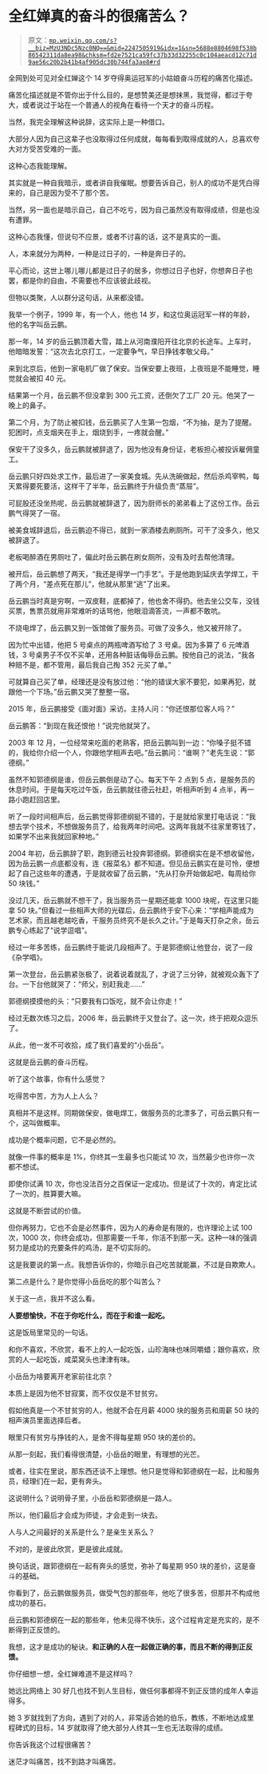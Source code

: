 # 全红婵真的奋斗的很痛苦么？

> 原文：[`mp.weixin.qq.com/s?__biz=MzU3NDc5Nzc0NQ==&mid=2247505919&idx=1&sn=5688e8804698f538b86542311da8ea98&chksm=fd2e7521ca59fc37b33d32255c0c104aeacd12c71d9ae56c20b2b41b4af905dc30b744fa3ae8#rd`](http://mp.weixin.qq.com/s?__biz=MzU3NDc5Nzc0NQ==&mid=2247505919&idx=1&sn=5688e8804698f538b86542311da8ea98&chksm=fd2e7521ca59fc37b33d32255c0c104aeacd12c71d9ae56c20b2b41b4af905dc30b744fa3ae8#rd)

全网到处可见对全红婵这个 14 岁夺得奥运冠军的小姑娘奋斗历程的痛苦化描述。

痛苦化描述就是不管你出于什么目的，是想赞美还是想抹黑，我觉得，都过于夸大，或者说过于站在一个普通人的视角在看待一个天才的奋斗历程。 

当然，我完全理解这种说辞，这实际上是一种借口。

大部分人因为自己这辈子也没取得过任何成就，每每看到取得成就的人，总喜欢夸大对方受苦受难的一面。 

这种心态我能理解。 

其实就是一种自我暗示，或者讲自我催眠。想要告诉自己，别人的成功不是凭白得来的，自己是因为受不了那个苦。

当然，另一面也是暗示自己，自己不吃亏，因为自己虽然没有取得成绩，但是也没有遭罪。

这种心态我懂，但说句不应景，或者不讨喜的话，这不是真实的一面。 

人，本来就分为两种，一种是过日子的，一种是奔日子的。

平心而论，这世上哪儿哪儿都是过日子的居多，你想过日子也好，你想奔日子也罢，都是你的自由，不需要也不应该彼此歧视。

但物以类聚，人以群分这句话，从来都没错。

我举一个例子，1999 年，有一个人，他也 14 岁，和这位奥运冠军一样的年龄，他的名字叫岳云鹏。

那一年，14 岁的岳云鹏顶着大雪，踏上从河南濮阳开往北京的长途车。上车时，他暗暗发誓：“这次去北京打工，一定要争气，早日挣钱孝敬父母。” 

来到北京后，他到一家电机厂做了保安。当保安要上夜班，上夜班是不能睡觉，睡觉就会被扣 40 元。 

结果第一个月，岳云鹏不但没拿到 300 元工资，还倒欠了工厂 20 元。他哭了一晚上的鼻子。

第二个月，为了防止被扣钱，岳云鹏买了人生第一包烟，“不为抽，是为了提醒。犯困时，点支烟夹在手上，烟烧到手，一疼就会醒。”

保安干了没多久，岳云鹏就被辞退了，因为他没有身份证，老板担心被投诉雇佣童工。

岳云鹏只好四处求工作，最后进了一家美食城。先从洗碗做起，然后杀鸡宰鸭，每天累得要死要活，这样干了半年，岳云鹏终于升级负责“蒸屉”。

可屁股还没坐热呢，岳云鹏就被辞退了，因为厨师长的弟弟看上了这份工作。岳云鹏气得哭了一宿。

被美食城辞退后，岳云鹏迫不得已，就到一家酒楼去刷厕所。可干了没多久，他又被辞退了。

老板喝醉酒在男厕吐了，偏此时岳云鹏在刷女厕所，没有及时去帮他清理。

被开后，岳云鹏想了两天，“我还是得学一门手艺”。于是他跑到延庆去学焊工，干了两个月，“差点死在那儿”，他就从那里“逃”了出来。

岳云鹏当时真是穷啊，一双皮鞋，底都掉了，他也舍不得扔。他去坐公交车，没钱买票，售票员就用非常难听的话骂他，他眼泪滴答流，一声都不敢吭。

不烧电焊了，岳云鹏又到一饭馆做了服务员。可做了没多久，他又被开除了。

因为忙中出错，他把 5 号桌点的两瓶啤酒写给了 3 号桌。因为多算了 6 元啤酒钱，3 号桌男子不仅不买单，还用各种脏话侮辱岳云鹏。按他自己的说法，“我各种赔不是，都不管用，最后我自己掏 352 元买了单。”

可就算自己买了单，经理还是没有放过他：“他的错误大家不要犯，如果再犯，就跟他一个下场。”岳云鹏又哭了整整一宿。

2015 年，岳云鹏接受《面对面》采访。主持人问：“你还恨那位客人吗？”

岳云鹏答：“到现在我还恨他！”说完他就哭了。

2003 年 12 月，一位经常来吃面的老熟客，把岳云鹏叫到一边：“你嗓子挺不错的，我给你介绍一个人，你跟他学相声去吧。”岳云鹏问：“谁啊？”老先生说：“郭德纲。” 

虽然不知郭德纲是谁，但岳云鹏倒是动了心。每天下午 2 点到 5 点，是服务员的休息时间。于是每天吃过午饭，岳云鹏就往德云社赶，听相声听到 4 点半，再一路小跑赶回店里。

听了一段时间相声后，岳云鹏觉得郭德纲挺不错的，于是就给家里打电话说：“我想去学个技术，不想做服务员了，给我两年时间吧。这两年我就不往家里寄钱了，如果学不出来我就回家种地。”

2004 年初，岳云鹏辞了职，跑到德云社投奔郭德纲。郭德纲实在是不想收留他，因为岳云鹏一点底都没有，连《报菜名》都不知道。但见岳云鹏实在是可怜，便想起了自己这些年的遭遇，于是就收留了岳云鹏，“先从打杂开始做起吧，每周给你 50 块钱。”

没过几天，岳云鹏就不想干了，我当服务员一星期还能拿 1000 块呢，在这里只能拿 50 块。”但看过一些相声大师的光碟后，岳云鹏终于安下心来：“学相声能成为艺术家，而且越老越吃香，干服务员终究不是长久之计。”于是每天打杂之余，岳云鹏专心练起了“说学逗唱”。

经过一年多苦练，岳云鹏终于能说几段相声了。于是郭德纲让他登台，说了一段《杂学唱》。

第一次登台，岳云鹏紧张极了，说着说着就乱了，才说了三分钟，就被观众轰下了台。一下台他就哭了：“师父，别赶我走……”

郭德纲摸摸他的头：“只要我有口饭吃，就不会让你走！”

经过无数次练习之后，2006 年，岳云鹏终于又登台了。这一次，终于把观众逗乐了。

从此，他一发不可收拾，成了我们喜爱的“小岳岳”。

这就是岳云鹏的奋斗历程。

听了这个故事，你有什么感觉？

吃得苦中苦，方为人上人么？

真相并不是这样。同期做保安，做电焊工，做服务员的北漂多了，可岳云鹏只有一个，这叫做概率。 

成功是个概率问题，它不是必然的。

就像一件事的概率是 1%，你终其一生最多也只能试 10 次，当然最少也许你一次都不想试。

即使你试满 10 次，你也没法百分之百保证一定成功。但是试了十次的，肯定比试了一次的，胜算要大嘛。

这就是不断尝试的价值。

但你再努力，它也不会是必然事件，因为人的寿命是有限的，也许理论上试 100 次，1000 次，你终会成功，但那需要一千年，你活不到那一天。这种一味的强调努力是成功的充要条件的鸡汤，是不切实际的。

这是我要说的第一点。我想告诉你的，你暗示自己吃苦就能赢，不过是自欺欺人。

第二点是什么？是你觉得小岳岳吃的那个叫苦么？

关于这一点，我并不这么看。

**人要想愉快，不在于你吃什么，而在于和谁一起吃。**

这是饭局里常见的一句话。

和你不喜欢，不欣赏，看不上的人一起吃饭，山珍海味也味同嚼蜡；跟你喜欢，欣赏的人一起吃饭，咸菜窝头也津津有味。

小岳岳为啥要离开老家前往北京？

本质上是因为他不甘寂寞，而不仅仅是不甘贫穷。

假如他真是一个不甘贫穷的人，他就不会在月薪 4000 块的服务员和周薪 50 块的相声演员里面选择后者。

眼里只有贫穷与挣钱的人，是舍不得每星期 950 块的差价的。

从那一刻起，我们看得很清楚，小岳岳的眼里，有理想的光芒。

或者，往实在里说，那东西还谈不上理想。他只是觉得和郭德纲在一起，比和服务员，经理们在一起，更有奔头。

这说明什么？说明骨子里，小岳岳和郭德纲是一路人。

所以，他们最后才会成为师徒，才会走到一块去。

人与人之间最好的关系是什么？是亲生关系么？

不对的，是彼此欣赏，更是彼此成就。

换句话说，跟郭德纲在一起有奔头的感觉，弥补了每星期 950 块的差价，这是奋斗的基础。

你看到了，岳云鹏做服务员，做受气包的那些年，他吃了很多苦，但那并不构成他成功的基石。

岳云鹏和郭德纲在一起的那些年，他未见得不快乐，这个过程肯定是充实的，是不断得到正反馈的。

我想，这才是成功的秘诀。**和正确的人在一起做正确的事，而且不断的得到正反馈。** 

你仔细想一想，全红婵难道不是这样吗？ 

她远比网络上 30 好几也找不到人生目标，做任何事都得不到正反馈的成年人幸运得多。

她 3 岁就找到了方向，遇到了对的人，非常适合她的伯乐，教练，不断地达成里程碑式的目标，14 岁就取得了绝大部分人终其一生也无法取得的成绩。

你告诉我这个过程很痛苦？

迷茫才叫痛苦，找不到路才叫痛苦。